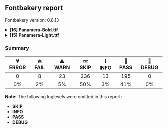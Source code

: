## Fontbakery report

Fontbakery version: 0.8.13

<details><summary><b>[16] Panamera-Bold.ttf</b></summary><div><details><summary>🔥 <b>FAIL:</b> Check the OS/2 usWeightClass is appropriate for the font's best SubFamily name. (<a href="https://font-bakery.readthedocs.io/en/stable/fontbakery/profiles/googlefonts.html#com.google.fonts/check/usweightclass">com.google.fonts/check/usweightclass</a>)</summary><div>


* 🔥 **FAIL** Best SubFamily name is 'Bold'. Expected OS/2 usWeightClass is 700, got 400. [code: bad-value]
</div></details><details><summary>🔥 <b>FAIL:</b> Checking OS/2 usWinAscent & usWinDescent. (<a href="https://font-bakery.readthedocs.io/en/stable/fontbakery/profiles/universal.html#com.google.fonts/check/family/win_ascent_and_descent">com.google.fonts/check/family/win_ascent_and_descent</a>)</summary><div>


* 🔥 **FAIL** OS/2.usWinAscent value should be equal or greater than 1263, but got 1000 instead [code: ascent]
* 🔥 **FAIL** OS/2.usWinDescent value should be equal or greater than 414, but got 200 instead. [code: descent]
</div></details><details><summary>🔥 <b>FAIL:</b> Do we have the latest version of FontBakery installed? (<a href="https://font-bakery.readthedocs.io/en/stable/fontbakery/profiles/universal.html#com.google.fonts/check/fontbakery_version">com.google.fonts/check/fontbakery_version</a>)</summary><div>


* 🔥 **FAIL** Current Font Bakery version is 0.8.13, while a newer 0.9.0 is already available. Please upgrade it with 'pip install -U fontbakery' [code: outdated-fontbakery]
</div></details><details><summary>🔥 <b>FAIL:</b> Ensure soft_dotted characters lose their dot when combined with marks that replace the dot. (<a href="https://font-bakery.readthedocs.io/en/stable/fontbakery/profiles/universal.html#com.google.fonts/check/soft_dotted">com.google.fonts/check/soft_dotted</a>)</summary><div>


* 🔥 **FAIL** The dot of soft dotted characters used in orthographies must disappear in the following strings: i̊ i̋ į̀ į́ į̂ į̃ į̄ į̌ ị̀ ị́ ị̂ ị̃ ị̄

The dot of soft dotted characters should disappear in other cases, for example: i̇ ǐ i̒ i̦̇ i̦̊ i̦̋ ǐ̦ i̦̒ i̧̇ i̧̊ i̧̋ ǐ̧ i̧̒ i̮̇ i̮̊ i̮̋ ǐ̮ i̮̒ i̱̇ i̱̊ [code: soft-dotted]
</div></details><details><summary>⚠ <b>WARN:</b> Are there caret positions declared for every ligature? (<a href="https://font-bakery.readthedocs.io/en/stable/fontbakery/profiles/googlefonts.html#com.google.fonts/check/ligature_carets">com.google.fonts/check/ligature_carets</a>)</summary><div>


* ⚠ **WARN** This font lacks caret position values for ligature glyphs on its GDEF table. [code: lacks-caret-pos]
</div></details><details><summary>⚠ <b>WARN:</b> Is there kerning info for non-ligated sequences? (<a href="https://font-bakery.readthedocs.io/en/stable/fontbakery/profiles/googlefonts.html#com.google.fonts/check/kerning_for_non_ligated_sequences">com.google.fonts/check/kerning_for_non_ligated_sequences</a>)</summary><div>


* ⚠ **WARN** GPOS table lacks kerning info for the following non-ligated sequences:

	- f + f

	- f + l

	- l + f

	- f + i 

	- i + l [code: lacks-kern-info]
</div></details><details><summary>⚠ <b>WARN:</b> Ensure fonts have ScriptLangTags declared on the 'meta' table. (<a href="https://font-bakery.readthedocs.io/en/stable/fontbakery/profiles/googlefonts.html#com.google.fonts/check/meta/script_lang_tags">com.google.fonts/check/meta/script_lang_tags</a>)</summary><div>


* ⚠ **WARN** This font file does not have a 'meta' table. [code: lacks-meta-table]
</div></details><details><summary>⚠ <b>WARN:</b> Check font contains no unreachable glyphs (<a href="https://font-bakery.readthedocs.io/en/stable/fontbakery/profiles/universal.html#com.google.fonts/check/unreachable_glyphs">com.google.fonts/check/unreachable_glyphs</a>)</summary><div>


* ⚠ **WARN** The following glyphs could not be reached by codepoint or substitution rules:

	- IJacute

	- uni01CE.ss01

	- uni030C.alt 

	- whiteCtircle
 [code: unreachable-glyphs]
</div></details><details><summary>⚠ <b>WARN:</b> Check if each glyph has the recommended amount of contours. (<a href="https://font-bakery.readthedocs.io/en/stable/fontbakery/profiles/universal.html#com.google.fonts/check/contour_count">com.google.fonts/check/contour_count</a>)</summary><div>


* ⚠ **WARN** This check inspects the glyph outlines and detects the total number of contours in each of them. The expected values are infered from the typical ammounts of contours observed in a large collection of reference font families. The divergences listed below may simply indicate a significantly different design on some of your glyphs. On the other hand, some of these may flag actual bugs in the font such as glyphs mapped to an incorrect codepoint. Please consider reviewing the design and codepoint assignment of these to make sure they are correct.

The following glyphs do not have the recommended number of contours:

	- Glyph name: uni00AD	Contours detected: 1	Expected: 0

	- Glyph name: ae	Contours detected: 4	Expected: 3

	- Glyph name: aogonek	Contours detected: 3	Expected: 2

	- Glyph name: eogonek	Contours detected: 3	Expected: 2

	- Glyph name: oe	Contours detected: 4	Expected: 3

	- Glyph name: Uogonek	Contours detected: 2	Expected: 1

	- Glyph name: uogonek	Contours detected: 2	Expected: 1

	- Glyph name: uni01EA	Contours detected: 3	Expected: 2

	- Glyph name: uni01EB	Contours detected: 3	Expected: 2

	- Glyph name: aeacute	Contours detected: 5	Expected: 4

	- Glyph name: uni1E08	Contours detected: 3	Expected: 2

	- Glyph name: uni1E09	Contours detected: 3	Expected: 2

	- Glyph name: uni1E1C	Contours detected: 3	Expected: 2

	- Glyph name: uni1E1D	Contours detected: 4	Expected: 3

	- Glyph name: Uogonek	Contours detected: 2	Expected: 1

	- Glyph name: ae	Contours detected: 4	Expected: 3

	- Glyph name: aeacute	Contours detected: 5	Expected: 4

	- Glyph name: aogonek	Contours detected: 3	Expected: 2

	- Glyph name: eogonek	Contours detected: 3	Expected: 2

	- Glyph name: fi	Contours detected: 1	Expected: 3

	- Glyph name: oe	Contours detected: 4	Expected: 3

	- Glyph name: uni00AD	Contours detected: 1	Expected: 0

	- Glyph name: uni1E08	Contours detected: 3	Expected: 2

	- Glyph name: uni1E09	Contours detected: 3	Expected: 2

	- Glyph name: uni1E1C	Contours detected: 3	Expected: 2

	- Glyph name: uni1E1D	Contours detected: 4	Expected: 3 

	- Glyph name: uogonek	Contours detected: 2	Expected: 1
 [code: contour-count]
</div></details><details><summary>⚠ <b>WARN:</b> Does the font contain a soft hyphen? (<a href="https://font-bakery.readthedocs.io/en/stable/fontbakery/profiles/universal.html#com.google.fonts/check/soft_hyphen">com.google.fonts/check/soft_hyphen</a>)</summary><div>


* ⚠ **WARN** This font has a 'Soft Hyphen' character. [code: softhyphen]
</div></details><details><summary>⚠ <b>WARN:</b> Ensure dotted circle glyph is present and can attach marks. (<a href="https://font-bakery.readthedocs.io/en/stable/fontbakery/profiles/universal.html#com.google.fonts/check/dotted_circle">com.google.fonts/check/dotted_circle</a>)</summary><div>


* ⚠ **WARN** No dotted circle glyph present [code: missing-dotted-circle]
</div></details><details><summary>⚠ <b>WARN:</b> Check math signs have the same width. (<a href="https://font-bakery.readthedocs.io/en/stable/fontbakery/profiles/universal.html#com.google.fonts/check/math_signs_width">com.google.fonts/check/math_signs_width</a>)</summary><div>


* ⚠ **WARN** The most common width is 600 among a set of 11 math glyphs.
The following math glyphs have a different width, though:

Width = 667:
logicalnot

Width = 820:
minus
 [code: width-outliers]
</div></details><details><summary>⚠ <b>WARN:</b> Are there any misaligned on-curve points? (<a href="https://font-bakery.readthedocs.io/en/stable/fontbakery/profiles/<Section: Outline Correctness Checks>.html#com.google.fonts/check/outline_alignment_miss">com.google.fonts/check/outline_alignment_miss</a>)</summary><div>


* ⚠ **WARN** The following glyphs have on-curve points which have potentially incorrect y coordinates:

	* numbersign (U+0023): X=523.0,Y=-2.0 (should be at baseline 0?)

	* numbersign (U+0023): X=366.0,Y=-2.0 (should be at baseline 0?)

	* numbersign (U+0023): X=218.0,Y=-2.0 (should be at baseline 0?)

	* numbersign (U+0023): X=62.0,Y=-2.0 (should be at baseline 0?)

	* dollar (U+0024): X=385.0,Y=702.0 (should be at cap-height 700?)

	* ampersand (U+0026): X=636.5,Y=2.0 (should be at baseline 0?)

	* ampersand (U+0026): X=457.0,Y=1.5 (should be at baseline 0?)

	* colon (U+003A): X=45.0,Y=-1.0 (should be at baseline 0?)

	* colon (U+003A): X=225.0,Y=-1.0 (should be at baseline 0?)

	* semicolon (U+003B): X=133.0,Y=2.0 (should be at baseline 0?)

	* semicolon (U+003B): X=71.0,Y=2.0 (should be at baseline 0?)

	* semicolon (U+003B): X=249.0,Y=2.0 (should be at baseline 0?)

	* question (U+003F): X=172.5,Y=701.5 (should be at cap-height 700?)

	* M (U+004D): X=243.0,Y=701.0 (should be at cap-height 700?)

	* M (U+004D): X=691.0,Y=701.0 (should be at cap-height 700?)

	* f (U+0066): X=7.0,Y=501.0 (should be at x-height 500?)

	* f (U+0066): X=93.0,Y=501.0 (should be at x-height 500?)

	* f (U+0066): X=274.0,Y=501.0 (should be at x-height 500?)

	* f (U+0066): X=402.0,Y=501.0 (should be at x-height 500?)

	* sterling (U+00A3): X=250.0,Y=700.5 (should be at cap-height 700?)

	* section (U+00A7): X=148.0,Y=-199.5 (should be at descender -200?)

	* plusminus (U+00B1): X=36.0,Y=-1.0 (should be at baseline 0?)

	* plusminus (U+00B1): X=563.0,Y=-1.0 (should be at baseline 0?)

	* uni00B2 (U+00B2): X=119.0,Y=698.0 (should be at cap-height 700?)

	* cedilla (U+00B8): X=200.0,Y=-198.0 (should be at descender -200?)

	* questiondown (U+00BF): X=340.5,Y=-198.5 (should be at descender -200?)

	* Ccedilla (U+00C7): X=297.0,Y=-198.0 (should be at descender -200?)

	* ccedilla (U+00E7): X=195.0,Y=-198.0 (should be at descender -200?)

	* eth (U+00F0): X=346.0,Y=698.0 (should be at cap-height 700?)

	* divide (U+00F7): X=207.0,Y=-1.0 (should be at baseline 0?)

	* divide (U+00F7): X=387.0,Y=-1.0 (should be at baseline 0?)

	* Lcaron (U+013D): X=430.0,Y=701.0 (should be at cap-height 700?)

	* Scedilla (U+015E): X=204.0,Y=-198.0 (should be at descender -200?)

	* scedilla (U+015F): X=150.0,Y=-198.0 (should be at descender -200?)

	* uni0162 (U+0162): X=242.0,Y=-198.0 (should be at descender -200?)

	* uni0163 (U+0163): X=161.0,Y=-198.0 (should be at descender -200?)

	* uni0327 (U+0327): X=200.0,Y=-198.0 (should be at descender -200?)

	* uni1E08 (U+1E08): X=297.0,Y=-198.0 (should be at descender -200?)

	* uni1E09 (U+1E09): X=195.0,Y=-198.0 (should be at descender -200?)

	* uni1E1C (U+1E1C): X=236.0,Y=-198.0 (should be at descender -200?)

	* uni1E1D (U+1E1D): X=185.0,Y=-198.0 (should be at descender -200?)

	* uni1E42 (U+1E42): X=243.0,Y=701.0 (should be at cap-height 700?)

	* uni1E42 (U+1E42): X=691.0,Y=701.0 (should be at cap-height 700?)

	* uni2088 (U+2088): X=173.0,Y=-2.0 (should be at baseline 0?)

	* uni2088 (U+2088): X=173.0,Y=-2.0 (should be at baseline 0?)

	* uni2105 (U+2105): X=335.5,Y=701.5 (should be at cap-height 700?)

	* uni2106 (U+2106): X=335.5,Y=701.5 (should be at cap-height 700?)

	* trademark (U+2122): X=405.0,Y=698.0 (should be at cap-height 700?)

	* trademark (U+2122): X=515.0,Y=699.0 (should be at cap-height 700?)

	* trademark (U+2122): X=702.0,Y=699.0 (should be at cap-height 700?)

	* trademark (U+2122): X=811.0,Y=698.0 (should be at cap-height 700?)

	* trademark (U+2122): X=65.0,Y=698.0 (should be at cap-height 700?)

	* trademark (U+2122): X=352.0,Y=698.0 (should be at cap-height 700?)

	* partialdiff (U+2202): X=169.0,Y=-0.5 (should be at baseline 0?)

	* product (U+220F): X=1.0,Y=699.0 (should be at cap-height 700?)

	* product (U+220F): X=687.0,Y=699.0 (should be at cap-height 700?)

	* summation (U+2211): X=60.0,Y=699.0 (should be at cap-height 700?) 

	* summation (U+2211): X=678.0,Y=699.0 (should be at cap-height 700?) [code: found-misalignments]
</div></details><details><summary>⚠ <b>WARN:</b> Do any segments have colinear vectors? (<a href="https://font-bakery.readthedocs.io/en/stable/fontbakery/profiles/<Section: Outline Correctness Checks>.html#com.google.fonts/check/outline_colinear_vectors">com.google.fonts/check/outline_colinear_vectors</a>)</summary><div>


* ⚠ **WARN** The following glyphs have colinear vectors:

	* b (U+0062): L<<183.0,83.0>--<188.0,26.0>> -> L<<188.0,26.0>--<188.0,0.0>>

	* b (U+0062): L<<188.0,700.0>--<188.0,490.0>> -> L<<188.0,490.0>--<181.0,409.0>>

	* d (U+0064): L<<450.0,0.0>--<450.0,26.0>> -> L<<450.0,26.0>--<455.0,83.0>>

	* d (U+0064): L<<457.0,409.0>--<450.0,490.0>> -> L<<450.0,490.0>--<450.0,700.0>>

	* dcaron (U+010F): L<<450.0,0.0>--<450.0,26.0>> -> L<<450.0,26.0>--<455.0,83.0>>

	* dcaron (U+010F): L<<457.0,409.0>--<450.0,490.0>> -> L<<450.0,490.0>--<450.0,700.0>>

	* dcroat (U+0111): L<<450.0,0.0>--<450.0,26.0>> -> L<<450.0,26.0>--<455.0,83.0>>

	* dcroat (U+0111): L<<457.0,409.0>--<450.0,490.0>> -> L<<450.0,490.0>--<450.0,538.0>>

	* dmacronbelow (U+1E0F): L<<450.0,0.0>--<450.0,26.0>> -> L<<450.0,26.0>--<455.0,83.0>>

	* dmacronbelow (U+1E0F): L<<457.0,409.0>--<450.0,490.0>> -> L<<450.0,490.0>--<450.0,700.0>>

	* eng (U+014B): L<<570.0,294.0>--<570.0,0.0>> -> L<<570.0,0.0>--<570.0,-65.0>>

	* exclam (U+0021): L<<244.0,730.0>--<243.0,577.0>> -> L<<243.0,577.0>--<223.0,218.0>>

	* exclam (U+0021): L<<87.0,218.0>--<66.0,577.0>> -> L<<66.0,577.0>--<66.0,730.0>>

	* exclamdown (U+00A1): L<<223.0,322.0>--<243.0,-37.0>> -> L<<243.0,-37.0>--<244.0,-190.0>>

	* exclamdown (U+00A1): L<<66.0,-190.0>--<66.0,-37.0>> -> L<<66.0,-37.0>--<87.0,322.0>>

	* g (U+0067): L<<450.0,8.0>--<450.0,43.0>> -> L<<450.0,43.0>--<454.0,84.0>>

	* g (U+0067): L<<455.0,417.0>--<450.0,474.0>> -> L<<450.0,474.0>--<450.0,500.0>>

	* gbreve (U+011F): L<<450.0,8.0>--<450.0,43.0>> -> L<<450.0,43.0>--<454.0,84.0>>

	* gbreve (U+011F): L<<455.0,417.0>--<450.0,474.0>> -> L<<450.0,474.0>--<450.0,500.0>>

	* gcaron (U+01E7): L<<450.0,8.0>--<450.0,43.0>> -> L<<450.0,43.0>--<454.0,84.0>>

	* gcaron (U+01E7): L<<455.0,417.0>--<450.0,474.0>> -> L<<450.0,474.0>--<450.0,500.0>>

	* gcircumflex (U+011D): L<<450.0,8.0>--<450.0,43.0>> -> L<<450.0,43.0>--<454.0,84.0>>

	* gcircumflex (U+011D): L<<455.0,417.0>--<450.0,474.0>> -> L<<450.0,474.0>--<450.0,500.0>>

	* gdotaccent (U+0121): L<<450.0,8.0>--<450.0,43.0>> -> L<<450.0,43.0>--<454.0,84.0>>

	* gdotaccent (U+0121): L<<455.0,417.0>--<450.0,474.0>> -> L<<450.0,474.0>--<450.0,500.0>>

	* p (U+0070): L<<181.0,91.0>--<188.0,10.0>> -> L<<188.0,10.0>--<188.0,-200.0>>

	* p (U+0070): L<<188.0,500.0>--<188.0,474.0>> -> L<<188.0,474.0>--<183.0,417.0>>

	* q (U+0071): L<<450.0,-200.0>--<450.0,10.0>> -> L<<450.0,10.0>--<457.0,91.0>>

	* q (U+0071): L<<455.0,417.0>--<450.0,474.0>> -> L<<450.0,474.0>--<450.0,500.0>>

	* uni0123 (U+0123): L<<450.0,8.0>--<450.0,43.0>> -> L<<450.0,43.0>--<454.0,84.0>>

	* uni0123 (U+0123): L<<455.0,417.0>--<450.0,474.0>> -> L<<450.0,474.0>--<450.0,500.0>>

	* uni1E0D (U+1E0D): L<<450.0,0.0>--<450.0,26.0>> -> L<<450.0,26.0>--<455.0,83.0>>

	* uni1E0D (U+1E0D): L<<457.0,409.0>--<450.0,490.0>> -> L<<450.0,490.0>--<450.0,700.0>>

	* uni1E21 (U+1E21): L<<450.0,8.0>--<450.0,43.0>> -> L<<450.0,43.0>--<454.0,84.0>> 

	* uni1E21 (U+1E21): L<<455.0,417.0>--<450.0,474.0>> -> L<<450.0,474.0>--<450.0,500.0>> [code: found-colinear-vectors]
</div></details><details><summary>⚠ <b>WARN:</b> Do outlines contain any jaggy segments? (<a href="https://font-bakery.readthedocs.io/en/stable/fontbakery/profiles/<Section: Outline Correctness Checks>.html#com.google.fonts/check/outline_jaggy_segments">com.google.fonts/check/outline_jaggy_segments</a>)</summary><div>


* ⚠ **WARN** The following glyphs have jaggy segments:

	* Ccedilla (U+00C7): L<<423.0,7.0>--<391.0,-49.0>>/B<<391.0,-49.0>-<398.0,-40.0>-<412.5,-33.5>> = 8.13010235415596

	* Scedilla (U+015E): L<<330.0,7.0>--<298.0,-49.0>>/B<<298.0,-49.0>-<305.0,-40.0>-<319.5,-33.5>> = 8.13010235415596

	* ccedilla (U+00E7): L<<321.0,7.0>--<289.0,-49.0>>/B<<289.0,-49.0>-<296.0,-40.0>-<310.5,-33.5>> = 8.13010235415596

	* cedilla (U+00B8): L<<326.0,7.0>--<294.0,-49.0>>/B<<294.0,-49.0>-<301.0,-40.0>-<315.5,-33.5>> = 8.13010235415596

	* scedilla (U+015F): L<<276.0,7.0>--<244.0,-49.0>>/B<<244.0,-49.0>-<251.0,-40.0>-<265.5,-33.5>> = 8.13010235415596

	* uni0162 (U+0162): L<<368.0,7.0>--<336.0,-49.0>>/B<<336.0,-49.0>-<343.0,-40.0>-<357.5,-33.5>> = 8.13010235415596

	* uni0163 (U+0163): L<<287.0,7.0>--<255.0,-49.0>>/B<<255.0,-49.0>-<262.0,-40.0>-<276.5,-33.5>> = 8.13010235415596

	* uni0327 (U+0327): L<<326.0,7.0>--<294.0,-49.0>>/B<<294.0,-49.0>-<301.0,-40.0>-<315.5,-33.5>> = 8.13010235415596

	* uni1E08 (U+1E08): L<<423.0,7.0>--<391.0,-49.0>>/B<<391.0,-49.0>-<398.0,-40.0>-<412.5,-33.5>> = 8.13010235415596

	* uni1E09 (U+1E09): L<<321.0,7.0>--<289.0,-49.0>>/B<<289.0,-49.0>-<296.0,-40.0>-<310.5,-33.5>> = 8.13010235415596

	* uni1E1C (U+1E1C): L<<362.0,7.0>--<330.0,-49.0>>/B<<330.0,-49.0>-<337.0,-40.0>-<351.5,-33.5>> = 8.13010235415596 

	* uni1E1D (U+1E1D): L<<311.0,7.0>--<279.0,-49.0>>/B<<279.0,-49.0>-<286.0,-40.0>-<300.5,-33.5>> = 8.13010235415596 [code: found-jaggy-segments]
</div></details><details><summary>⚠ <b>WARN:</b> Do outlines contain any semi-vertical or semi-horizontal lines? (<a href="https://font-bakery.readthedocs.io/en/stable/fontbakery/profiles/<Section: Outline Correctness Checks>.html#com.google.fonts/check/outline_semi_vertical">com.google.fonts/check/outline_semi_vertical</a>)</summary><div>


* ⚠ **WARN** The following glyphs have semi-vertical/semi-horizontal lines:

	* IJ (U+0132): L<<830.0,700.0>--<831.0,257.0>>

	* J (U+004A): L<<536.0,700.0>--<537.0,257.0>>

	* Jcircumflex (U+0134): L<<536.0,700.0>--<537.0,257.0>>

	* Lslash (U+0141): L<<35.0,283.0>--<34.0,408.0>>

	* M (U+004D): L<<50.0,700.0>--<243.0,701.0>>

	* M (U+004D): L<<691.0,701.0>--<884.0,700.0>>

	* U (U+0055): L<<33.0,228.0>--<34.0,700.0>>

	* U (U+0055): L<<588.0,700.0>--<589.0,228.0>>

	* Uacute (U+00DA): L<<33.0,228.0>--<34.0,700.0>>

	* Uacute (U+00DA): L<<588.0,700.0>--<589.0,228.0>>

	* Ubreve (U+016C): L<<33.0,228.0>--<34.0,700.0>>

	* Ubreve (U+016C): L<<588.0,700.0>--<589.0,228.0>>

	* Ucircumflex (U+00DB): L<<33.0,228.0>--<34.0,700.0>>

	* Ucircumflex (U+00DB): L<<588.0,700.0>--<589.0,228.0>>

	* Udieresis (U+00DC): L<<33.0,228.0>--<34.0,700.0>>

	* Udieresis (U+00DC): L<<588.0,700.0>--<589.0,228.0>>

	* Ugrave (U+00D9): L<<33.0,228.0>--<34.0,700.0>>

	* Ugrave (U+00D9): L<<588.0,700.0>--<589.0,228.0>>

	* Uhungarumlaut (U+0170): L<<33.0,228.0>--<34.0,700.0>>

	* Uhungarumlaut (U+0170): L<<588.0,700.0>--<589.0,228.0>>

	* Umacron (U+016A): L<<33.0,228.0>--<34.0,700.0>>

	* Umacron (U+016A): L<<588.0,700.0>--<589.0,228.0>>

	* Uogonek (U+0172): L<<33.0,228.0>--<34.0,700.0>>

	* Uogonek (U+0172): L<<588.0,700.0>--<589.0,228.0>>

	* Uring (U+016E): L<<33.0,228.0>--<34.0,700.0>>

	* Uring (U+016E): L<<588.0,700.0>--<589.0,228.0>>

	* Utilde (U+0168): L<<33.0,228.0>--<34.0,700.0>>

	* Utilde (U+0168): L<<588.0,700.0>--<589.0,228.0>>

	* at (U+0040): L<<431.0,325.0>--<271.0,326.0>>

	* b (U+0062): L<<36.0,0.0>--<35.0,700.0>>

	* d (U+0064): L<<603.0,700.0>--<602.0,0.0>>

	* dcaron (U+010F): L<<603.0,700.0>--<602.0,0.0>>

	* dcroat (U+0111): L<<603.0,538.0>--<602.0,0.0>>

	* dmacronbelow (U+1E0F): L<<603.0,700.0>--<602.0,0.0>>

	* exclam (U+0021): L<<244.0,730.0>--<243.0,577.0>>

	* exclamdown (U+00A1): L<<243.0,-37.0>--<244.0,-190.0>>

	* f (U+0066): L<<94.0,0.0>--<95.0,385.0>>

	* fi (U+FB01): L<<94.0,0.0>--<95.0,385.0>>

	* four (U+0034): L<<333.0,186.0>--<30.0,187.0>>

	* g (U+0067): L<<602.0,500.0>--<603.0,8.0>>

	* gbreve (U+011F): L<<602.0,500.0>--<603.0,8.0>>

	* gcaron (U+01E7): L<<602.0,500.0>--<603.0,8.0>>

	* gcircumflex (U+011D): L<<602.0,500.0>--<603.0,8.0>>

	* gdotaccent (U+0121): L<<602.0,500.0>--<603.0,8.0>>

	* lslash (U+0142): L<<419.0,512.0>--<420.0,389.0>>

	* lslash (U+0142): L<<53.0,284.0>--<52.0,407.0>>

	* p (U+0070): L<<35.0,-200.0>--<36.0,500.0>>

	* q (U+0071): L<<602.0,500.0>--<603.0,-200.0>>

	* thorn (U+00FE): L<<25.0,-191.0>--<26.0,761.0>>

	* uni0123 (U+0123): L<<602.0,500.0>--<603.0,8.0>>

	* uni1E0D (U+1E0D): L<<603.0,700.0>--<602.0,0.0>>

	* uni1E21 (U+1E21): L<<602.0,500.0>--<603.0,8.0>>

	* uni1E42 (U+1E42): L<<50.0,700.0>--<243.0,701.0>>

	* uni1E42 (U+1E42): L<<691.0,701.0>--<884.0,700.0>>

	* uni1E78 (U+1E78): L<<33.0,228.0>--<34.0,700.0>>

	* uni1E78 (U+1E78): L<<588.0,700.0>--<589.0,228.0>>

	* uni1E7A (U+1E7A): L<<33.0,228.0>--<34.0,700.0>>

	* uni1E7A (U+1E7A): L<<588.0,700.0>--<589.0,228.0>>

	* uni1EE4 (U+1EE4): L<<33.0,228.0>--<34.0,700.0>> 

	* uni1EE4 (U+1EE4): L<<588.0,700.0>--<589.0,228.0>> [code: found-semi-vertical]
</div></details><br></div></details><details><summary><b>[15] Panamera-Light.ttf</b></summary><div><details><summary>🔥 <b>FAIL:</b> Check the OS/2 usWeightClass is appropriate for the font's best SubFamily name. (<a href="https://font-bakery.readthedocs.io/en/stable/fontbakery/profiles/googlefonts.html#com.google.fonts/check/usweightclass">com.google.fonts/check/usweightclass</a>)</summary><div>


* 🔥 **FAIL** Best SubFamily name is 'Light'. Expected OS/2 usWeightClass is 300, got 400. [code: bad-value]
</div></details><details><summary>🔥 <b>FAIL:</b> Checking OS/2 usWinAscent & usWinDescent. (<a href="https://font-bakery.readthedocs.io/en/stable/fontbakery/profiles/universal.html#com.google.fonts/check/family/win_ascent_and_descent">com.google.fonts/check/family/win_ascent_and_descent</a>)</summary><div>


* 🔥 **FAIL** OS/2.usWinAscent value should be equal or greater than 1263, but got 1000 instead [code: ascent]
* 🔥 **FAIL** OS/2.usWinDescent value should be equal or greater than 414, but got 200 instead. [code: descent]
</div></details><details><summary>🔥 <b>FAIL:</b> Do we have the latest version of FontBakery installed? (<a href="https://font-bakery.readthedocs.io/en/stable/fontbakery/profiles/universal.html#com.google.fonts/check/fontbakery_version">com.google.fonts/check/fontbakery_version</a>)</summary><div>


* 🔥 **FAIL** Current Font Bakery version is 0.8.13, while a newer 0.9.0 is already available. Please upgrade it with 'pip install -U fontbakery' [code: outdated-fontbakery]
</div></details><details><summary>🔥 <b>FAIL:</b> Ensure soft_dotted characters lose their dot when combined with marks that replace the dot. (<a href="https://font-bakery.readthedocs.io/en/stable/fontbakery/profiles/universal.html#com.google.fonts/check/soft_dotted">com.google.fonts/check/soft_dotted</a>)</summary><div>


* 🔥 **FAIL** The dot of soft dotted characters used in orthographies must disappear in the following strings: i̊ i̋ į̀ į́ į̂ į̃ į̄ į̌ ị̀ ị́ ị̂ ị̃ ị̄

The dot of soft dotted characters should disappear in other cases, for example: i̇ ǐ i̒ i̦̇ i̦̊ i̦̋ ǐ̦ i̦̒ i̧̇ i̧̊ i̧̋ ǐ̧ i̧̒ i̮̇ i̮̊ i̮̋ ǐ̮ i̮̒ i̱̇ i̱̊ [code: soft-dotted]
</div></details><details><summary>⚠ <b>WARN:</b> Are there caret positions declared for every ligature? (<a href="https://font-bakery.readthedocs.io/en/stable/fontbakery/profiles/googlefonts.html#com.google.fonts/check/ligature_carets">com.google.fonts/check/ligature_carets</a>)</summary><div>


* ⚠ **WARN** This font lacks caret position values for ligature glyphs on its GDEF table. [code: lacks-caret-pos]
</div></details><details><summary>⚠ <b>WARN:</b> Is there kerning info for non-ligated sequences? (<a href="https://font-bakery.readthedocs.io/en/stable/fontbakery/profiles/googlefonts.html#com.google.fonts/check/kerning_for_non_ligated_sequences">com.google.fonts/check/kerning_for_non_ligated_sequences</a>)</summary><div>


* ⚠ **WARN** GPOS table lacks kerning info for the following non-ligated sequences:

	- f + f

	- f + l

	- l + f

	- f + i 

	- i + l [code: lacks-kern-info]
</div></details><details><summary>⚠ <b>WARN:</b> Ensure fonts have ScriptLangTags declared on the 'meta' table. (<a href="https://font-bakery.readthedocs.io/en/stable/fontbakery/profiles/googlefonts.html#com.google.fonts/check/meta/script_lang_tags">com.google.fonts/check/meta/script_lang_tags</a>)</summary><div>


* ⚠ **WARN** This font file does not have a 'meta' table. [code: lacks-meta-table]
</div></details><details><summary>⚠ <b>WARN:</b> Check font contains no unreachable glyphs (<a href="https://font-bakery.readthedocs.io/en/stable/fontbakery/profiles/universal.html#com.google.fonts/check/unreachable_glyphs">com.google.fonts/check/unreachable_glyphs</a>)</summary><div>


* ⚠ **WARN** The following glyphs could not be reached by codepoint or substitution rules:

	- IJacute

	- uni01CE.ss01

	- uni030C.alt 

	- whiteCtircle
 [code: unreachable-glyphs]
</div></details><details><summary>⚠ <b>WARN:</b> Check if each glyph has the recommended amount of contours. (<a href="https://font-bakery.readthedocs.io/en/stable/fontbakery/profiles/universal.html#com.google.fonts/check/contour_count">com.google.fonts/check/contour_count</a>)</summary><div>


* ⚠ **WARN** This check inspects the glyph outlines and detects the total number of contours in each of them. The expected values are infered from the typical ammounts of contours observed in a large collection of reference font families. The divergences listed below may simply indicate a significantly different design on some of your glyphs. On the other hand, some of these may flag actual bugs in the font such as glyphs mapped to an incorrect codepoint. Please consider reviewing the design and codepoint assignment of these to make sure they are correct.

The following glyphs do not have the recommended number of contours:

	- Glyph name: uni00AD	Contours detected: 1	Expected: 0

	- Glyph name: ae	Contours detected: 4	Expected: 3

	- Glyph name: aogonek	Contours detected: 3	Expected: 2

	- Glyph name: eogonek	Contours detected: 3	Expected: 2

	- Glyph name: oe	Contours detected: 4	Expected: 3

	- Glyph name: Uogonek	Contours detected: 2	Expected: 1

	- Glyph name: uogonek	Contours detected: 2	Expected: 1

	- Glyph name: uni01EA	Contours detected: 3	Expected: 2

	- Glyph name: uni01EB	Contours detected: 3	Expected: 2

	- Glyph name: aeacute	Contours detected: 5	Expected: 4

	- Glyph name: uni1E08	Contours detected: 3	Expected: 2

	- Glyph name: uni1E09	Contours detected: 3	Expected: 2

	- Glyph name: uni1E1C	Contours detected: 3	Expected: 2

	- Glyph name: uni1E1D	Contours detected: 4	Expected: 3

	- Glyph name: Uogonek	Contours detected: 2	Expected: 1

	- Glyph name: ae	Contours detected: 4	Expected: 3

	- Glyph name: aeacute	Contours detected: 5	Expected: 4

	- Glyph name: aogonek	Contours detected: 3	Expected: 2

	- Glyph name: eogonek	Contours detected: 3	Expected: 2

	- Glyph name: fi	Contours detected: 1	Expected: 3

	- Glyph name: oe	Contours detected: 4	Expected: 3

	- Glyph name: uni00AD	Contours detected: 1	Expected: 0

	- Glyph name: uni1E08	Contours detected: 3	Expected: 2

	- Glyph name: uni1E09	Contours detected: 3	Expected: 2

	- Glyph name: uni1E1C	Contours detected: 3	Expected: 2

	- Glyph name: uni1E1D	Contours detected: 4	Expected: 3 

	- Glyph name: uogonek	Contours detected: 2	Expected: 1
 [code: contour-count]
</div></details><details><summary>⚠ <b>WARN:</b> Does the font contain a soft hyphen? (<a href="https://font-bakery.readthedocs.io/en/stable/fontbakery/profiles/universal.html#com.google.fonts/check/soft_hyphen">com.google.fonts/check/soft_hyphen</a>)</summary><div>


* ⚠ **WARN** This font has a 'Soft Hyphen' character. [code: softhyphen]
</div></details><details><summary>⚠ <b>WARN:</b> Ensure dotted circle glyph is present and can attach marks. (<a href="https://font-bakery.readthedocs.io/en/stable/fontbakery/profiles/universal.html#com.google.fonts/check/dotted_circle">com.google.fonts/check/dotted_circle</a>)</summary><div>


* ⚠ **WARN** No dotted circle glyph present [code: missing-dotted-circle]
</div></details><details><summary>⚠ <b>WARN:</b> Check math signs have the same width. (<a href="https://font-bakery.readthedocs.io/en/stable/fontbakery/profiles/universal.html#com.google.fonts/check/math_signs_width">com.google.fonts/check/math_signs_width</a>)</summary><div>


* ⚠ **WARN** The most common width is 600 among a set of 11 math glyphs.
The following math glyphs have a different width, though:

Width = 667:
logicalnot

Width = 820:
minus
 [code: width-outliers]
</div></details><details><summary>⚠ <b>WARN:</b> Do any segments have colinear vectors? (<a href="https://font-bakery.readthedocs.io/en/stable/fontbakery/profiles/<Section: Outline Correctness Checks>.html#com.google.fonts/check/outline_colinear_vectors">com.google.fonts/check/outline_colinear_vectors</a>)</summary><div>


* ⚠ **WARN** The following glyphs have colinear vectors:

	* exclam (U+0021): L<<142.0,214.0>--<123.0,608.0>> -> L<<123.0,608.0>--<123.0,731.0>>

	* exclam (U+0021): L<<187.0,731.0>--<187.0,608.0>> -> L<<187.0,608.0>--<168.0,214.0>>

	* exclamdown (U+00A1): L<<123.0,-191.0>--<123.0,-68.0>> -> L<<123.0,-68.0>--<142.0,326.0>>

	* exclamdown (U+00A1): L<<168.0,326.0>--<187.0,-68.0>> -> L<<187.0,-68.0>--<187.0,-191.0>> 

	* thorn (U+00FE): L<<74.0,177.0>--<81.0,96.0>> -> L<<81.0,96.0>--<81.0,-238.0>> [code: found-colinear-vectors]
</div></details><details><summary>⚠ <b>WARN:</b> Do outlines contain any jaggy segments? (<a href="https://font-bakery.readthedocs.io/en/stable/fontbakery/profiles/<Section: Outline Correctness Checks>.html#com.google.fonts/check/outline_jaggy_segments">com.google.fonts/check/outline_jaggy_segments</a>)</summary><div>


* ⚠ **WARN** The following glyphs have jaggy segments:

	* G (U+0047): L<<661.0,0.0>--<661.0,248.0>>/B<<661.0,248.0>-<651.0,173.0>-<617.0,116.0>> = 7.594643368591447

	* Gbreve (U+011E): L<<661.0,0.0>--<661.0,248.0>>/B<<661.0,248.0>-<651.0,173.0>-<617.0,116.0>> = 7.594643368591447

	* Gcaron (U+01E6): L<<661.0,0.0>--<661.0,248.0>>/B<<661.0,248.0>-<651.0,173.0>-<617.0,116.0>> = 7.594643368591447

	* Gcircumflex (U+011C): L<<661.0,0.0>--<661.0,248.0>>/B<<661.0,248.0>-<651.0,173.0>-<617.0,116.0>> = 7.594643368591447

	* Gdotaccent (U+0120): L<<661.0,0.0>--<661.0,248.0>>/B<<661.0,248.0>-<651.0,173.0>-<617.0,116.0>> = 7.594643368591447

	* at (U+0040): B<<680.0,32.0>-<644.0,64.0>-<644.0,150.0>>/B<<644.0,150.0>-<635.0,88.0>-<607.5,51.5>> = 8.259437979878793

	* b (U+0062): B<<128.5,80.0>-<101.0,121.0>-<89.0,168.0>>/L<<89.0,168.0>--<95.0,118.0>> = 7.479946565572559

	* b (U+0062): L<<95.0,398.0>--<87.0,327.0>>/B<<87.0,327.0>-<99.0,375.0>-<126.5,417.5>> = 7.607495719096593

	* d (U+0064): B<<456.5,417.5>-<484.0,375.0>-<496.0,327.0>>/L<<496.0,327.0>--<488.0,398.0>> = 7.607495719096593

	* d (U+0064): L<<488.0,118.0>--<494.0,168.0>>/B<<494.0,168.0>-<482.0,121.0>-<454.5,80.0>> = 7.479946565572559

	* dcaron (U+010F): B<<456.5,417.5>-<484.0,375.0>-<496.0,327.0>>/L<<496.0,327.0>--<488.0,398.0>> = 7.607495719096593

	* dcaron (U+010F): L<<488.0,118.0>--<494.0,168.0>>/B<<494.0,168.0>-<482.0,121.0>-<454.5,80.0>> = 7.479946565572559

	* dcroat (U+0111): B<<456.5,417.5>-<484.0,375.0>-<496.0,327.0>>/L<<496.0,327.0>--<488.0,398.0>> = 7.607495719096593

	* dcroat (U+0111): L<<488.0,118.0>--<494.0,168.0>>/B<<494.0,168.0>-<482.0,121.0>-<454.5,80.0>> = 7.479946565572559

	* dmacronbelow (U+1E0F): B<<456.5,417.5>-<484.0,375.0>-<496.0,327.0>>/L<<496.0,327.0>--<488.0,398.0>> = 7.607495719096593

	* dmacronbelow (U+1E0F): L<<488.0,118.0>--<494.0,168.0>>/B<<494.0,168.0>-<482.0,121.0>-<454.5,80.0>> = 7.479946565572559

	* f (U+0066): L<<9.0,501.0>--<176.0,501.0>>/B<<176.0,501.0>-<115.0,511.0>-<86.5,547.5>> = 9.30994017498601

	* g (U+0067): B<<454.5,420.0>-<482.0,379.0>-<494.0,332.0>>/L<<494.0,332.0>--<488.0,382.0>> = 7.479946565572559

	* g (U+0067): L<<488.0,116.0>--<494.0,167.0>>/B<<494.0,167.0>-<482.0,120.0>-<454.0,79.0>> = 7.6128831704466275

	* gbreve (U+011F): B<<454.5,420.0>-<482.0,379.0>-<494.0,332.0>>/L<<494.0,332.0>--<488.0,382.0>> = 7.479946565572559

	* gbreve (U+011F): L<<488.0,116.0>--<494.0,167.0>>/B<<494.0,167.0>-<482.0,120.0>-<454.0,79.0>> = 7.6128831704466275

	* gcaron (U+01E7): B<<454.5,420.0>-<482.0,379.0>-<494.0,332.0>>/L<<494.0,332.0>--<488.0,382.0>> = 7.479946565572559

	* gcaron (U+01E7): L<<488.0,116.0>--<494.0,167.0>>/B<<494.0,167.0>-<482.0,120.0>-<454.0,79.0>> = 7.6128831704466275

	* gcircumflex (U+011D): B<<454.5,420.0>-<482.0,379.0>-<494.0,332.0>>/L<<494.0,332.0>--<488.0,382.0>> = 7.479946565572559

	* gcircumflex (U+011D): L<<488.0,116.0>--<494.0,167.0>>/B<<494.0,167.0>-<482.0,120.0>-<454.0,79.0>> = 7.6128831704466275

	* gdotaccent (U+0121): B<<454.5,420.0>-<482.0,379.0>-<494.0,332.0>>/L<<494.0,332.0>--<488.0,382.0>> = 7.479946565572559

	* gdotaccent (U+0121): L<<488.0,116.0>--<494.0,167.0>>/B<<494.0,167.0>-<482.0,120.0>-<454.0,79.0>> = 7.6128831704466275

	* p (U+0070): B<<126.5,82.5>-<99.0,125.0>-<87.0,173.0>>/L<<87.0,173.0>--<95.0,102.0>> = 7.607495719096593

	* p (U+0070): L<<95.0,382.0>--<89.0,332.0>>/B<<89.0,332.0>-<101.0,379.0>-<128.5,420.0>> = 7.479946565572559

	* q (U+0071): B<<454.5,420.0>-<482.0,379.0>-<494.0,332.0>>/L<<494.0,332.0>--<488.0,382.0>> = 7.479946565572559

	* q (U+0071): L<<488.0,102.0>--<496.0,173.0>>/B<<496.0,173.0>-<484.0,125.0>-<456.5,82.5>> = 7.607495719096593

	* r (U+0072): L<<94.0,500.0>--<94.0,331.0>>/B<<94.0,331.0>-<105.0,387.0>-<135.5,426.0>> = 11.113040535948294

	* racute (U+0155): L<<94.0,500.0>--<94.0,331.0>>/B<<94.0,331.0>-<105.0,387.0>-<135.5,426.0>> = 11.113040535948294

	* rcaron (U+0159): L<<94.0,500.0>--<94.0,331.0>>/B<<94.0,331.0>-<105.0,387.0>-<135.5,426.0>> = 11.113040535948294

	* rmacronbelow (U+1E5F): L<<94.0,500.0>--<94.0,331.0>>/B<<94.0,331.0>-<105.0,387.0>-<135.5,426.0>> = 11.113040535948294

	* thorn (U+00FE): B<<112.5,82.5>-<85.0,127.0>-<74.0,177.0>>/L<<74.0,177.0>--<81.0,96.0>> = 7.468202985274523

	* thorn (U+00FE): L<<81.0,376.0>--<74.0,307.0>>/B<<74.0,307.0>-<84.0,357.0>-<111.5,402.5>> = 5.517135978988034

	* u (U+0075): L<<476.0,1.0>--<476.0,146.0>>/B<<476.0,146.0>-<463.0,95.0>-<428.5,61.0>> = 14.300277449185575

	* uacute (U+00FA): L<<476.0,1.0>--<476.0,146.0>>/B<<476.0,146.0>-<463.0,95.0>-<428.5,61.0>> = 14.300277449185575

	* ubreve (U+016D): L<<476.0,1.0>--<476.0,146.0>>/B<<476.0,146.0>-<463.0,95.0>-<428.5,61.0>> = 14.300277449185575

	* ucircumflex (U+00FB): L<<476.0,1.0>--<476.0,146.0>>/B<<476.0,146.0>-<463.0,95.0>-<428.5,61.0>> = 14.300277449185575

	* udieresis (U+00FC): L<<476.0,1.0>--<476.0,146.0>>/B<<476.0,146.0>-<463.0,95.0>-<428.5,61.0>> = 14.300277449185575

	* ugrave (U+00F9): L<<476.0,1.0>--<476.0,146.0>>/B<<476.0,146.0>-<463.0,95.0>-<428.5,61.0>> = 14.300277449185575

	* uhungarumlaut (U+0171): L<<476.0,1.0>--<476.0,146.0>>/B<<476.0,146.0>-<463.0,95.0>-<428.5,61.0>> = 14.300277449185575

	* umacron (U+016B): L<<476.0,1.0>--<476.0,146.0>>/B<<476.0,146.0>-<463.0,95.0>-<428.5,61.0>> = 14.300277449185575

	* uni0122 (U+0122): L<<661.0,0.0>--<661.0,248.0>>/B<<661.0,248.0>-<651.0,173.0>-<617.0,116.0>> = 7.594643368591447

	* uni0123 (U+0123): B<<454.5,420.0>-<482.0,379.0>-<494.0,332.0>>/L<<494.0,332.0>--<488.0,382.0>> = 7.479946565572559

	* uni0123 (U+0123): L<<488.0,116.0>--<494.0,167.0>>/B<<494.0,167.0>-<482.0,120.0>-<454.0,79.0>> = 7.6128831704466275

	* uni0157 (U+0157): L<<94.0,500.0>--<94.0,331.0>>/B<<94.0,331.0>-<105.0,387.0>-<135.5,426.0>> = 11.113040535948294

	* uni03A9 (U+03A9): B<<627.0,88.5>-<594.0,55.0>-<550.0,44.0>>/L<<550.0,44.0>--<742.0,44.0>> = 14.036243467926484

	* uni1E0D (U+1E0D): B<<456.5,417.5>-<484.0,375.0>-<496.0,327.0>>/L<<496.0,327.0>--<488.0,398.0>> = 7.607495719096593

	* uni1E0D (U+1E0D): L<<488.0,118.0>--<494.0,168.0>>/B<<494.0,168.0>-<482.0,121.0>-<454.5,80.0>> = 7.479946565572559

	* uni1E20 (U+1E20): L<<661.0,0.0>--<661.0,248.0>>/B<<661.0,248.0>-<651.0,173.0>-<617.0,116.0>> = 7.594643368591447

	* uni1E21 (U+1E21): B<<454.5,420.0>-<482.0,379.0>-<494.0,332.0>>/L<<494.0,332.0>--<488.0,382.0>> = 7.479946565572559

	* uni1E21 (U+1E21): L<<488.0,116.0>--<494.0,167.0>>/B<<494.0,167.0>-<482.0,120.0>-<454.0,79.0>> = 7.6128831704466275

	* uni1E5B (U+1E5B): L<<94.0,500.0>--<94.0,331.0>>/B<<94.0,331.0>-<105.0,387.0>-<135.5,426.0>> = 11.113040535948294

	* uni1E79 (U+1E79): L<<476.0,1.0>--<476.0,146.0>>/B<<476.0,146.0>-<463.0,95.0>-<428.5,61.0>> = 14.300277449185575

	* uni1E7B (U+1E7B): L<<476.0,1.0>--<476.0,146.0>>/B<<476.0,146.0>-<463.0,95.0>-<428.5,61.0>> = 14.300277449185575

	* uni1EE5 (U+1EE5): L<<476.0,1.0>--<476.0,146.0>>/B<<476.0,146.0>-<463.0,95.0>-<428.5,61.0>> = 14.300277449185575

	* uni2126 (U+2126): B<<627.0,88.5>-<594.0,55.0>-<550.0,44.0>>/L<<550.0,44.0>--<742.0,44.0>> = 14.036243467926484

	* uogonek (U+0173): L<<476.0,1.0>--<476.0,146.0>>/B<<476.0,146.0>-<463.0,95.0>-<428.5,61.0>> = 14.300277449185575

	* uring (U+016F): L<<476.0,1.0>--<476.0,146.0>>/B<<476.0,146.0>-<463.0,95.0>-<428.5,61.0>> = 14.300277449185575 

	* utilde (U+0169): L<<476.0,1.0>--<476.0,146.0>>/B<<476.0,146.0>-<463.0,95.0>-<428.5,61.0>> = 14.300277449185575 [code: found-jaggy-segments]
</div></details><details><summary>⚠ <b>WARN:</b> Do outlines contain any semi-vertical or semi-horizontal lines? (<a href="https://font-bakery.readthedocs.io/en/stable/fontbakery/profiles/<Section: Outline Correctness Checks>.html#com.google.fonts/check/outline_semi_vertical">com.google.fonts/check/outline_semi_vertical</a>)</summary><div>


* ⚠ **WARN** The following glyphs have semi-vertical/semi-horizontal lines:

	* D (U+0044): L<<217.0,659.0>--<98.0,658.0>>

	* Dcaron (U+010E): L<<217.0,659.0>--<98.0,658.0>>

	* Dcroat (U+0110): L<<327.0,659.0>--<208.0,658.0>>

	* Dmacronbelow (U+1E0E): L<<217.0,659.0>--<98.0,658.0>>

	* Eth (U+00D0): L<<327.0,659.0>--<208.0,658.0>>

	* IJ (U+0132): L<<695.0,700.0>--<696.0,195.0>>

	* J (U+004A): L<<487.0,700.0>--<488.0,195.0>>

	* Jcircumflex (U+0134): L<<487.0,700.0>--<488.0,195.0>>

	* R (U+0052): L<<233.0,390.0>--<99.0,389.0>>

	* Racute (U+0154): L<<233.0,390.0>--<99.0,389.0>>

	* Rcaron (U+0158): L<<233.0,390.0>--<99.0,389.0>>

	* Rmacronbelow (U+1E5E): L<<233.0,390.0>--<99.0,389.0>>

	* U (U+0055): L<<561.0,700.0>--<562.0,212.0>>

	* U (U+0055): L<<60.0,212.0>--<61.0,700.0>>

	* Uacute (U+00DA): L<<561.0,700.0>--<562.0,212.0>>

	* Uacute (U+00DA): L<<60.0,212.0>--<61.0,700.0>>

	* Ubreve (U+016C): L<<561.0,700.0>--<562.0,212.0>>

	* Ubreve (U+016C): L<<60.0,212.0>--<61.0,700.0>>

	* Ucircumflex (U+00DB): L<<561.0,700.0>--<562.0,212.0>>

	* Ucircumflex (U+00DB): L<<60.0,212.0>--<61.0,700.0>>

	* Udieresis (U+00DC): L<<561.0,700.0>--<562.0,212.0>>

	* Udieresis (U+00DC): L<<60.0,212.0>--<61.0,700.0>>

	* Ugrave (U+00D9): L<<561.0,700.0>--<562.0,212.0>>

	* Ugrave (U+00D9): L<<60.0,212.0>--<61.0,700.0>>

	* Uhungarumlaut (U+0170): L<<561.0,700.0>--<562.0,212.0>>

	* Uhungarumlaut (U+0170): L<<60.0,212.0>--<61.0,700.0>>

	* Umacron (U+016A): L<<561.0,700.0>--<562.0,212.0>>

	* Umacron (U+016A): L<<60.0,212.0>--<61.0,700.0>>

	* Uogonek (U+0172): L<<561.0,700.0>--<562.0,212.0>>

	* Uogonek (U+0172): L<<60.0,212.0>--<61.0,700.0>>

	* Uring (U+016E): L<<561.0,700.0>--<562.0,212.0>>

	* Uring (U+016E): L<<60.0,212.0>--<61.0,700.0>>

	* Utilde (U+0168): L<<561.0,700.0>--<562.0,212.0>>

	* Utilde (U+0168): L<<60.0,212.0>--<61.0,700.0>>

	* b (U+0062): L<<51.0,0.0>--<50.0,700.0>>

	* d (U+0064): L<<533.0,700.0>--<532.0,0.0>>

	* dcaron (U+010F): L<<533.0,700.0>--<532.0,0.0>>

	* dcroat (U+0111): L<<533.0,598.0>--<532.0,0.0>>

	* dmacronbelow (U+1E0F): L<<533.0,700.0>--<532.0,0.0>>

	* f (U+0066): L<<114.0,1.0>--<115.0,466.0>>

	* fi (U+FB01): L<<114.0,1.0>--<115.0,466.0>>

	* fi (U+FB01): L<<190.0,501.0>--<485.0,500.0>>

	* four (U+0034): L<<380.0,242.0>--<34.0,243.0>>

	* g (U+0067): L<<532.0,500.0>--<533.0,-1.0>>

	* gbreve (U+011F): L<<532.0,500.0>--<533.0,-1.0>>

	* gcaron (U+01E7): L<<532.0,500.0>--<533.0,-1.0>>

	* gcircumflex (U+011D): L<<532.0,500.0>--<533.0,-1.0>>

	* gdotaccent (U+0121): L<<532.0,500.0>--<533.0,-1.0>>

	* p (U+0070): L<<50.0,-200.0>--<51.0,500.0>>

	* q (U+0071): L<<532.0,500.0>--<533.0,-200.0>>

	* thorn (U+00FE): L<<36.0,-238.0>--<37.0,808.0>>

	* uni0123 (U+0123): L<<532.0,500.0>--<533.0,-1.0>>

	* uni0156 (U+0156): L<<233.0,390.0>--<99.0,389.0>>

	* uni1E0C (U+1E0C): L<<217.0,659.0>--<98.0,658.0>>

	* uni1E0D (U+1E0D): L<<533.0,700.0>--<532.0,0.0>>

	* uni1E21 (U+1E21): L<<532.0,500.0>--<533.0,-1.0>>

	* uni1E5A (U+1E5A): L<<233.0,390.0>--<99.0,389.0>>

	* uni1E78 (U+1E78): L<<561.0,700.0>--<562.0,212.0>>

	* uni1E78 (U+1E78): L<<60.0,212.0>--<61.0,700.0>>

	* uni1E7A (U+1E7A): L<<561.0,700.0>--<562.0,212.0>>

	* uni1E7A (U+1E7A): L<<60.0,212.0>--<61.0,700.0>>

	* uni1EE4 (U+1EE4): L<<561.0,700.0>--<562.0,212.0>> 

	* uni1EE4 (U+1EE4): L<<60.0,212.0>--<61.0,700.0>> [code: found-semi-vertical]
</div></details><br></div></details>

### Summary

| 💔 ERROR | 🔥 FAIL | ⚠ WARN | 💤 SKIP | ℹ INFO | 🍞 PASS | 🔎 DEBUG |
|:-----:|:----:|:----:|:----:|:----:|:----:|:----:|
| 0 | 8 | 23 | 236 | 13 | 195 | 0 |
| 0% | 2% | 5% | 50% | 3% | 41% | 0% |

**Note:** The following loglevels were omitted in this report:
* **SKIP**
* **INFO**
* **PASS**
* **DEBUG**
